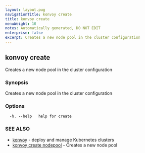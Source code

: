 ```yaml
---
layout: layout.pug
navigationTitle: konvoy create
title: konvoy create
menuWeight: 10
notes: Automatically generated, DO NOT EDIT
enterprise: false
excerpt: Creates a new node pool in the cluster configuration
---
```


## konvoy create

Creates a new node pool in the cluster configuration

### Synopsis

Creates a new node pool in the cluster configuration

### Options

```
  -h, --help   help for create
```

### SEE ALSO

* [konvoy](../)	 - deploy and manage Kubernetes clusters
* [konvoy create nodepool](./konvoy-create-nodepool/)	 - Creates a new node pool

